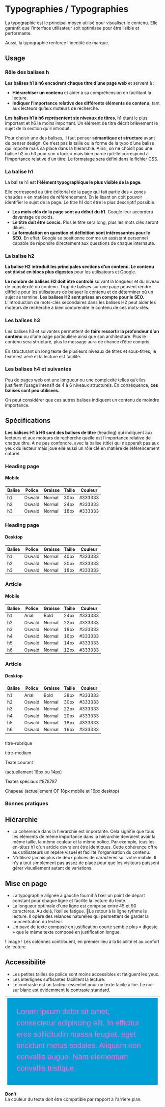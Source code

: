 # Typographies / Typographies

La typographie est le principal moyen utilisé pour visualiser le contenu. Elle garantit que l'interface utilisateur soit optimisée pour être lisible et performante.

Aussi, la typographie renforce l'identité de marque.


## Usage

### Rôle des balises h

**Les balises h1 à h6 encadrent chaque titre d’une page web** et servent à :
- **Hiérarchiser un contenu** et aider à sa compréhension en facilitant la lecture.
- **Indiquer l’importance relative des différents éléments de contenu**, tant aux lecteurs qu’aux moteurs de recherche.

**Les balises h1 à h6 représentent six niveaux de titres**, h1 étant le plus important et h6 le moins important. Un élément de titre décrit brièvement le sujet de la section qu’il introduit.

Pour choisir une des balises, il faut penser **sémantique et structure** avant de penser design. Ce n’est pas la taille ou la forme de la typo d’une balise qui importe mais sa place dans la hiérarchie. Ainsi, on ne choisit pas une balise h2 ou h3 pour son « look » mais bien parce qu’elle correspond à l’importance relative d’un titre. Le formatage sera défini dans le fichier CSS.

### La balise h1

La balise h1 est **l’élément typographique le plus visible de la page**.

Elle correspond au titre éditorial de la page qui fait partie des « zones chaudes » en matière de référencement. En le lisant on doit pouvoir identifier le sujet de la page. Le titre h1 doit être le plus descriptif possible.

- **Les mots clés de la page sont au début du h1.** Google leur accordera davantage de poids.
- **Le titre doit être concis.** Plus le titre sera long, plus les mots clés seront dilués.
- **La formulation en question et définition sont intéressantes pour le SEO.** En effet, Google se positionne comme un assistant personnel capable de répondre directement aux questions de chaque internaute.

### La balise h2

**La balise H2 introduit les principales sections d’un contenu. Le contenu est divisé en blocs plus digestes** pour les utilisateurs et Google.

**Le nombre de balises H2 doit être controlé** suivant la longueur et du niveau de complexité du contenu. Trop de balises sur une page peuvent rendre difficile pour les utilisateurs de balayer le contenu et de déterminer où un sujet se termine.
**Les balises H2 sont prises en compte pour le SEO.** L’introduction de mots-clés secondaires dans les balises H2 peut aider les moteurs de recherche à bien comprendre le contenu de ces mots-clés.

### Les balises h3

Les balises h3 et suivantes permettent de **faire ressortir la profondeur d’un contenu** ou d’une page particulière ainsi que son architecture. Plus le contenu sera structuré, plus le message aura de chance d’être compris.

En structurant un long texte de plusieurs niveaux de titres et sous-titres, le texte est aéré et la lecture est facilité.

### Les balises h4 et suivantes

Peu de pages web ont une longueur ou une complexité telles qu’elles justifient l’usage intensif de 4 à 6 niveaux structurels. En conséquence, **ces balises sont peu utilisées.**

On peut considérer que ces autres balises indiquent un contenu de moindre importance.

## Spécifications
**Les balises H1 à H6 sont des balises de titre** (heading) qui indiquent aux lecteurs et aux moteurs de recherche quelle est l’importance relative de chaque titre. A ne pas confondre, avec la balise (title) qui n’apparaît pas aux yeux du lecteur mais joue elle aussi un rôle clé en matière de référencement naturel.

### Heading page
#### Mobile

Balise | Police | Graisse | Taille | Couleur
------------ | ------------- | ------------- | ------------- | -------------
h1 | Oswald | Normal | 30px | #333333
h2 | Oswald | Normal | 24px | #333333
h3 | Oswald | Normal | 18px | #333333


### Heading page
#### Desktop

Balise | Police | Graisse | Taille | Couleur
------------ | ------------- | ------------- | ------------- | -------------
h1 | Oswald | Normal | 40px | #333333
h2 | Oswald | Normal | 30px | #333333
h3 | Oswald | Normal | 18px | #333333


### Article
#### Mobile

Balise | Police | Graisse | Taille | Couleur
------------ | ------------- | ------------- | ------------- | -------------
h1 | Arial | Bold | 24px | #333333
h2 | Oswald | Normal | 22px | #333333
h3 | Oswald | Normal | 18px | #333333
h4 | Oswald | Normal | 16px | #333333
h5 | Oswald | Normal | 14px | #333333
h6 | Oswald | Normal | 12px | #333333


### Article
#### Desktop

Balise | Police | Graisse | Taille | Couleur
------------ | ------------- | ------------- | ------------- | -------------
h1 | Arial | Bold | 38px | #333333
h2 | Oswald | Normal | 30px | #333333
h3 | Oswald | Normal | 22px | #333333
h4 | Oswald | Normal | 20px | #333333
h5 | Oswald | Normal | 18px | #333333
h6 | Oswald | Normal | 16px | #333333


###


titre-rubrique

titre-medium

Texte courant <p> (actuellement 16px ou 14px)

Textes spéciaux #878787

Chapeau (actuellement OF 18px mobile et 16px desktop)




### Bonnes pratiques

## Hiérarchie

- La cohérence dans la hiérarchie est importante. Cela signifie que tous les éléments de même importance dans la hiérarchie devraient avoir la même taille, la même couleur et la même police. Par exemple, tous les en-têtes h1 d'un article devraient être identiques. Cette cohérence offre aux utilisateurs un repère visuel et facilite l'organisation du contenu.
- N'utilisez jamais plus de deux polices de caractères sur votre mobile. Il n’y a tout simplement pas assez de place pour que les visiteurs puissent gérer visuellement autant de variations.

## Mise en page

- La typographie alignée à gauche fournit à l’œil un point de départ constant pour chaque ligne et facilite la lecture du texte.
- La longueur optimale d'une ligne est comprise entre 45 et 90 caractères. Au delà, l’œil se fatigue. Le retour à la ligne rythme la lecture. Il opère des relances naturelles qui permettent de garder la concentration du lecteur.
- Un pavé de texte composé en justification courte semble plus « digeste » que le même texte composé en justification longue.

! image ! Les colonnes contribuent, en premier lieu à la lisibilité et au confort de lecture.

## Accessibilité

- Les petites tailles de police sont moins accessibles et fatiguent les yeux.
- Les interlignes suffisantes facilitent la lecture.
- Le contraste est un facteur essentiel pour un texte facile à lire. Le noir sur blanc est évidemment le contraste standard.


 <div class="do-dont">
 <div class="dont">

![typography__exemples__contrast-dont](design/typography__exemples__contrast-dont.svg) |
------------ |
**Don’t** <br/> La couleur du texte doit être compatible par rapport à l'arrière plan.

 </div>
 </div>
